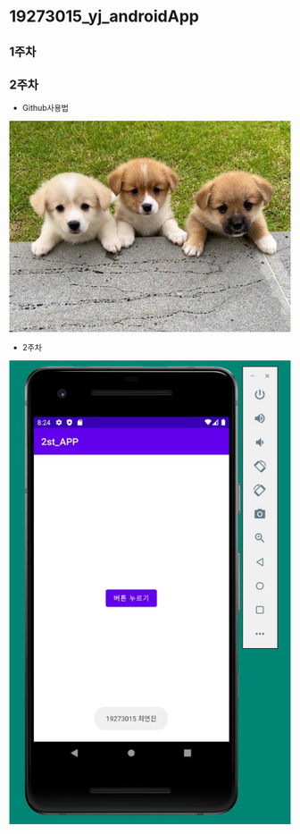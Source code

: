 # 19273015_yj_androidApp

## 1주차

## 2주차
  - Github사용법

<img width="" height="" src="./png/dog.jpg"></img>

  - 2주차
 
<img width="" height="" src="./png/2st.jpg"></img>
